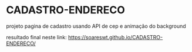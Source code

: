 # CADASTRO-ENDERECO
projeto pagina de cadastro usando API de cep e animação do background

resultado final neste link:
https://soareswt.github.io/CADASTRO-ENDERECO/
